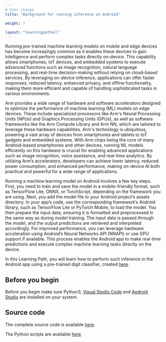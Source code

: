 ```yaml
---
# User change
title: "Background for running inference on Android"

weight: 7

layout: "learningpathall"
---
```


Running pre-trained machine learning models on mobile and edge devices has become increasingly common as it enables these devices to gain intelligence and perform complex tasks directly on-device. This capability allows smartphones, IoT devices, and embedded systems to execute advanced functions such as image recognition, natural language processing, and real-time decision-making without relying on cloud-based services. By leveraging on-device inference, applications can offer faster responses, reduced latency, enhanced privacy, and offline functionality, making them more efficient and capable of handling sophisticated tasks in various environments.

Arm provides a wide range of hardware and software accelerators designed to optimize the performance of machine learning (ML) models on edge devices. These include specialized processors like Arm's Neural Processing Units (NPUs) and Graphics Processing Units (GPUs), as well as software frameworks like the Arm Compute Library and Arm NN, which are tailored to leverage these hardware capabilities. Arm's technology is ubiquitous, powering a vast array of devices from smartphones and tablets to IoT gadgets and embedded systems. With Arm chips being the core of many Android-based smartphones and other devices, running ML models efficiently on this hardware is crucial for enabling advanced applications such as image recognition, voice assistance, and real-time analytics. By utilizing Arm’s accelerators, developers can achieve lower latency, reduced power consumption, and enhanced performance, making on-device AI both practical and powerful for a wide range of applications.

Running a machine learning model on Android involves a few key steps. First, you need to train and save the model in a mobile-friendly format, such as TensorFlow Lite, ONNX, or TorchScript, depending on the framework you are using. Next, you add the model file to your Android project’s assets directory. In your app’s code, use the corresponding framework’s Android library, such as TensorFlow Lite or PyTorch Mobile, to load the model. You then prepare the input data, ensuring it is formatted and preprocessed in the same way as during model training. The input data is passed through the model, and the output predictions are retrieved and interpreted accordingly. For improved performance, you can leverage hardware acceleration using Android’s Neural Networks API (NNAPI) or use GPU support if available. This process enables the Android app to make real-time predictions and execute complex machine learning tasks directly on the device.

In this Learning Path, you will learn how to perform such inference in the Android app using a pre-trained digit classifier, created [here](learning-paths/cross-platform/pytorch-digit-classification-training).

## Before you begin
Before you begin make sure Python3, [Visual Studio Code](https://code.visualstudio.com/download) and [Android Studio](https://developer.android.com/studio/install) are installed on your system.

## Source code
The complete source code is available [here](https://github.com/dawidborycki/Arm.PyTorch.MNIST.Inference.git). 

The Python scripts are available [here](https://github.com/dawidborycki/Arm.PyTorch.MNIST.Inference.Python.git)
